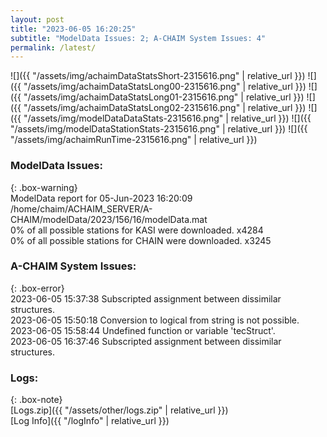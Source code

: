 ```yaml
---
layout: post
title: "2023-06-05 16:20:25"
subtitle: "ModelData Issues: 2; A-CHAIM System Issues: 4"
permalink: /latest/
---
```


![]({{ "/assets/img/achaimDataStatsShort-2315616.png" | relative_url }})
![]({{ "/assets/img/achaimDataStatsLong00-2315616.png" | relative_url }})
![]({{ "/assets/img/achaimDataStatsLong01-2315616.png" | relative_url }})
![]({{ "/assets/img/achaimDataStatsLong02-2315616.png" | relative_url }})
![]({{ "/assets/img/modelDataDataStats-2315616.png" | relative_url }})
![]({{ "/assets/img/modelDataStationStats-2315616.png" | relative_url }})
![]({{ "/assets/img/achaimRunTime-2315616.png" | relative_url }})


### ModelData Issues:  
  
{: .box-warning}  
 ModelData report for 05-Jun-2023 16:20:09   
 /home/chaim/ACHAIM_SERVER/A-CHAIM/modelData/2023/156/16/modelData.mat   
 0% of all possible stations for KASI were downloaded. x4284   
 0% of all possible stations for CHAIN were downloaded. x3245   
  
### A-CHAIM System Issues:  
  
{: .box-error}  
2023-06-05 15:37:38 Subscripted assignment between dissimilar structures.  
2023-06-05 15:50:18 Conversion to logical from string is not possible.  
2023-06-05 15:58:44 Undefined function or variable 'tecStruct'.  
2023-06-05 16:37:46 Subscripted assignment between dissimilar structures.  

### Logs:  
  
{: .box-note}  
[Logs.zip]({{ "/assets/other/logs.zip" | relative_url }})  
[Log Info]({{ "/logInfo" | relative_url }})  
